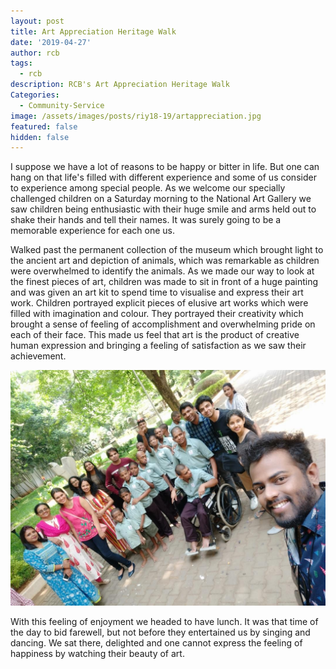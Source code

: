 ```yaml
---
layout: post
title: Art Appreciation Heritage Walk
date: '2019-04-27'
author: rcb
tags:
  - rcb
description: RCB's Art Appreciation Heritage Walk
Categories:
  - Community-Service
image: /assets/images/posts/riy18-19/artappreciation.jpg
featured: false
hidden: false
---
```

I suppose we have a lot of reasons to be happy or bitter in life. But one can hang on that life's filled with different experience and some of us consider to experience among special people. As we welcome our specially challenged children on a Saturday morning to the National Art Gallery we saw children being enthusiastic with their huge smile and arms held out to shake their hands and tell their names. It was surely going to be a memorable experience for each one us. 

Walked past the permanent collection of the museum which brought light to the ancient art and depiction of animals, which was remarkable as children were overwhelmed to identify the animals. As we made our way to look at the finest pieces of art, children was made to sit in front of a huge painting and was given an art kit to spend time to visualise and express their art work. Children portrayed explicit pieces of elusive art works which were filled with imagination and colour. They portrayed their creativity which brought a sense of feeling of accomplishment and overwhelming pride on each of their face. This made us feel that art is the product of creative human expression and bringing a feeling of satisfaction as we saw their achievement. 

![Art Appreciation](/assets/images/posts/riy18-19/artappreciation2.jpg)

With this feeling of enjoyment we headed to have lunch. It was that time of the day to bid farewell, but not before they entertained us by singing and dancing. We sat there, delighted and one cannot express the feeling of happiness by watching their beauty of art.
